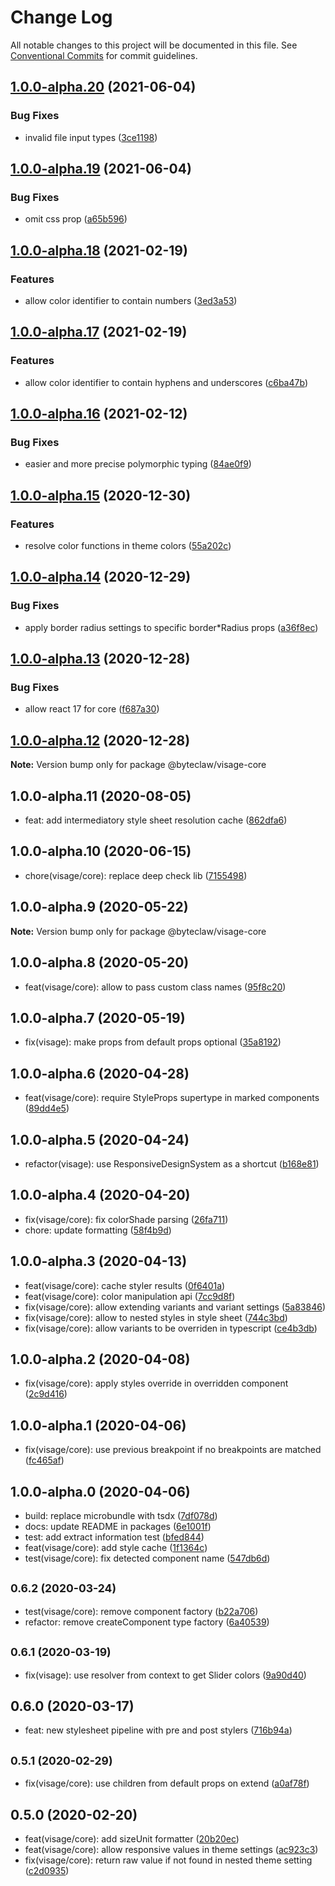 # Change Log

All notable changes to this project will be documented in this file.
See [Conventional Commits](https://conventionalcommits.org) for commit guidelines.

## [1.0.0-alpha.20](https://github.com/Byteclaw/visage/compare/@byteclaw/visage-core@1.0.0-alpha.19...@byteclaw/visage-core@1.0.0-alpha.20) (2021-06-04)


### Bug Fixes

* invalid file input types ([3ce1198](https://github.com/Byteclaw/visage/commit/3ce1198d127f22f2f4459b10820fe628f9121905))



## [1.0.0-alpha.19](https://github.com/Byteclaw/visage/compare/@byteclaw/visage-core@1.0.0-alpha.18...@byteclaw/visage-core@1.0.0-alpha.19) (2021-06-04)


### Bug Fixes

* omit css prop ([a65b596](https://github.com/Byteclaw/visage/commit/a65b596640110521102ba57036195f9768023dca))



## [1.0.0-alpha.18](https://github.com/Byteclaw/visage/compare/@byteclaw/visage-core@1.0.0-alpha.17...@byteclaw/visage-core@1.0.0-alpha.18) (2021-02-19)


### Features

* allow color identifier to contain numbers ([3ed3a53](https://github.com/Byteclaw/visage/commit/3ed3a5333551ee58d4f5963d84fa856382ee58f5))



## [1.0.0-alpha.17](https://github.com/Byteclaw/visage/compare/@byteclaw/visage-core@1.0.0-alpha.16...@byteclaw/visage-core@1.0.0-alpha.17) (2021-02-19)


### Features

* allow color identifier to contain hyphens and underscores ([c6ba47b](https://github.com/Byteclaw/visage/commit/c6ba47bcde7c30dfa8dd7dea94a0be4f2979b520))



## [1.0.0-alpha.16](https://github.com/Byteclaw/visage/compare/@byteclaw/visage-core@1.0.0-alpha.15...@byteclaw/visage-core@1.0.0-alpha.16) (2021-02-12)


### Bug Fixes

* easier and more precise polymorphic typing ([84ae0f9](https://github.com/Byteclaw/visage/commit/84ae0f95ccc0e073bd7f895f9c32bab854a03952))



## [1.0.0-alpha.15](https://github.com/Byteclaw/visage/compare/@byteclaw/visage-core@1.0.0-alpha.14...@byteclaw/visage-core@1.0.0-alpha.15) (2020-12-30)


### Features

* resolve color functions in theme colors ([55a202c](https://github.com/Byteclaw/visage/commit/55a202ca46f70beac403cfeb2c4d0885bdd964f5))



## [1.0.0-alpha.14](https://github.com/Byteclaw/visage/compare/@byteclaw/visage-core@1.0.0-alpha.13...@byteclaw/visage-core@1.0.0-alpha.14) (2020-12-29)


### Bug Fixes

* apply border radius settings to specific border*Radius props ([a36f8ec](https://github.com/Byteclaw/visage/commit/a36f8ec696079a73354bed11faf916d1c3d4bc07))



## [1.0.0-alpha.13](https://github.com/Byteclaw/visage/compare/@byteclaw/visage-core@1.0.0-alpha.12...@byteclaw/visage-core@1.0.0-alpha.13) (2020-12-28)


### Bug Fixes

* allow react 17 for core ([f687a30](https://github.com/Byteclaw/visage/commit/f687a30b2a214106c06544b604e0cb5724062783))



## [1.0.0-alpha.12](https://github.com/Byteclaw/visage/compare/@byteclaw/visage-core@1.0.0-alpha.11...@byteclaw/visage-core@1.0.0-alpha.12) (2020-12-28)

**Note:** Version bump only for package @byteclaw/visage-core





## 1.0.0-alpha.11 (2020-08-05)

* feat: add intermediatory style sheet resolution cache ([862dfa6](https://github.com/Byteclaw/visage/commit/862dfa6))





## 1.0.0-alpha.10 (2020-06-15)

* chore(visage/core): replace deep check lib ([7155498](https://github.com/Byteclaw/visage/commit/7155498))





## 1.0.0-alpha.9 (2020-05-22)

**Note:** Version bump only for package @byteclaw/visage-core





## 1.0.0-alpha.8 (2020-05-20)

* feat(visage/core): allow to pass custom class names ([95f8c20](https://github.com/Byteclaw/visage/commit/95f8c20))





## 1.0.0-alpha.7 (2020-05-19)

* fix(visage): make props from default props optional ([35a8192](https://github.com/Byteclaw/visage/commit/35a8192))





## 1.0.0-alpha.6 (2020-04-28)

* feat(visage/core): require StyleProps supertype in marked components ([89dd4e5](https://github.com/Byteclaw/visage/commit/89dd4e5))





## 1.0.0-alpha.5 (2020-04-24)

* refactor(visage): use ResponsiveDesignSystem as a shortcut ([b168e81](https://github.com/Byteclaw/visage/commit/b168e81))





## 1.0.0-alpha.4 (2020-04-20)

* fix(visage/core): fix colorShade parsing ([26fa711](https://github.com/Byteclaw/visage/commit/26fa711))
* chore: update formatting ([58f4b9d](https://github.com/Byteclaw/visage/commit/58f4b9d))





## 1.0.0-alpha.3 (2020-04-13)

* feat(visage/core): cache styler results ([0f6401a](https://github.com/Byteclaw/visage/commit/0f6401a))
* feat(visage/core): color manipulation api ([7cc9d8f](https://github.com/Byteclaw/visage/commit/7cc9d8f))
* fix(visage/core): allow extending variants and variant settings ([5a83846](https://github.com/Byteclaw/visage/commit/5a83846))
* fix(visage/core): allow to nested styles in style sheet ([744c3bd](https://github.com/Byteclaw/visage/commit/744c3bd))
* fix(visage/core): allow variants to be overriden in typescript ([ce4b3db](https://github.com/Byteclaw/visage/commit/ce4b3db))





## 1.0.0-alpha.2 (2020-04-08)

* fix(visage/core): apply styles override in overridden component ([2c9d416](https://github.com/Byteclaw/visage/commit/2c9d416))





## 1.0.0-alpha.1 (2020-04-06)

* fix(visage/core): use previous breakpoint if no breakpoints are matched ([fc465af](https://github.com/Byteclaw/visage/commit/fc465af))





## 1.0.0-alpha.0 (2020-04-06)

* build: replace microbundle with tsdx ([7df078d](https://github.com/Byteclaw/visage/commit/7df078d))
* docs: update README in packages ([6e1001f](https://github.com/Byteclaw/visage/commit/6e1001f))
* test: add extract information test ([bfed844](https://github.com/Byteclaw/visage/commit/bfed844))
* feat(visage/core): add style cache ([1f1364c](https://github.com/Byteclaw/visage/commit/1f1364c))
* test(visage/core): fix detected component name ([547db6d](https://github.com/Byteclaw/visage/commit/547db6d))





## <small>0.6.2 (2020-03-24)</small>

* test(visage/core): remove component factory ([b22a706](https://github.com/Byteclaw/visage/commit/b22a706))
* refactor: remove createComponent type factory ([6a40539](https://github.com/Byteclaw/visage/commit/6a40539))





## <small>0.6.1 (2020-03-19)</small>

* fix(visage): use resolver from context to get Slider colors ([9a90d40](https://github.com/Byteclaw/visage/commit/9a90d40))





## 0.6.0 (2020-03-17)

* feat: new stylesheet pipeline with pre and post stylers ([716b94a](https://github.com/Byteclaw/visage/commit/716b94a))





## <small>0.5.1 (2020-02-29)</small>

* fix(visage/core): use children from default props on extend ([a0af78f](https://github.com/Byteclaw/visage/commit/a0af78f))





## 0.5.0 (2020-02-20)

* feat(visage/core): add sizeUnit formatter ([20b20ec](https://github.com/Byteclaw/visage/commit/20b20ec))
* feat(visage/core): allow responsive values in theme settings ([ac923c3](https://github.com/Byteclaw/visage/commit/ac923c3))
* fix(visage/core): return raw value if not found in nested theme setting ([c2d0935](https://github.com/Byteclaw/visage/commit/c2d0935))
